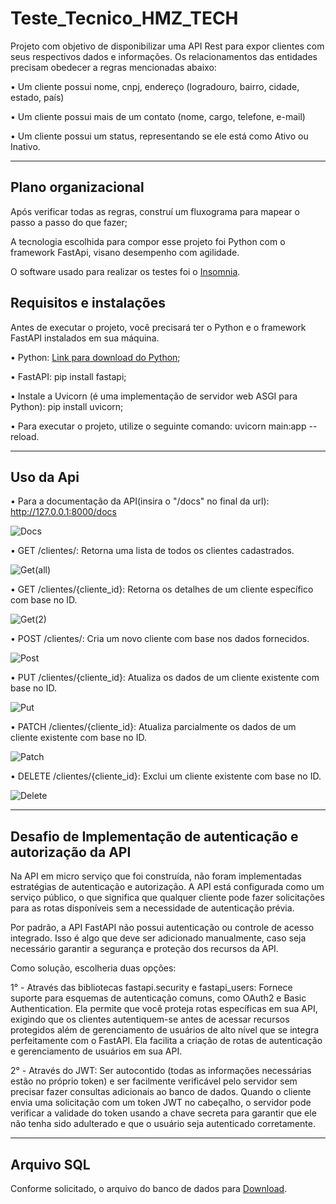 # Teste_Tecnico_HMZ_TECH

Projeto com objetivo de disponibilizar uma API Rest para expor clientes com seus respectivos dados e informações. Os relacionamentos das entidades precisam obedecer a regras mencionadas abaixo:

•	Um cliente possui nome, cnpj, endereço (logradouro, bairro, cidade, estado, país)

•	Um cliente possui mais de um contato (nome, cargo, telefone, e-mail)

•	Um cliente possui um status, representando se ele está como Ativo ou Inativo.
<hr>

<h2>Plano organizacional</h2>

Após verificar todas as regras, construí um fluxograma para mapear o passo a passo do que fazer; 

A tecnologia escolhida para compor esse projeto foi Python com o framework FastApi, visano desempenho com agilidade.

O software usado para realizar os testes foi o <a href="https://insomnia.rest/download">Insomnia</a>.

<h2>Requisitos e instalações</h2>

Antes de executar o projeto, você precisará ter o Python e o framework FastAPI instalados em sua máquina.

•	Python: <a href="https://www.python.org/downloads/">Link para download do Python</a>;

•	FastAPI: pip install fastapi;

•	Instale a Uvicorn (é uma implementação de servidor web ASGI para Python): pip install uvicorn;

•	Para executar o projeto, utilize o seguinte comando: uvicorn main:app --reload.

<hr>

<h2>Uso da Api</h2>

•	Para a documentação da API(insira o "/docs" no final da url): http://127.0.0.1:8000/docs

![Docs](https://github.com/lpereira1025/Teste_Tecnico_HMZ_TECH/assets/69816562/a767d652-0278-4f38-980a-5872c68f652f)


•	GET /clientes/: Retorna uma lista de todos os clientes cadastrados.

![Get(all)](https://github.com/lpereira1025/Teste_Tecnico_HMZ_TECH/assets/69816562/3edd3be5-9d9c-497a-88ba-62af2ec434d9)


•	GET /clientes/{cliente_id}: Retorna os detalhes de um cliente específico com base no ID.

![Get(2)](https://github.com/lpereira1025/Teste_Tecnico_HMZ_TECH/assets/69816562/59b0123e-2842-46fc-90f2-c91959a83273)


•	POST /clientes/: Cria um novo cliente com base nos dados fornecidos.

![Post](https://github.com/lpereira1025/Teste_Tecnico_HMZ_TECH/assets/69816562/b84a0c55-70bd-4908-80d3-b8ef3ddb1bf8)


•	PUT /clientes/{cliente_id}: Atualiza os dados de um cliente existente com base no ID.

![Put](https://github.com/lpereira1025/Teste_Tecnico_HMZ_TECH/assets/69816562/1b37ddfc-3d6a-4617-a427-8963131b6bda)


•	PATCH /clientes/{cliente_id}: Atualiza parcialmente os dados de um cliente existente com base no ID.

![Patch](https://github.com/lpereira1025/Teste_Tecnico_HMZ_TECH/assets/69816562/bf677169-149f-4825-a9c5-06294974a23a)


•	DELETE /clientes/{cliente_id}: Exclui um cliente existente com base no ID.

![Delete](https://github.com/lpereira1025/Teste_Tecnico_HMZ_TECH/assets/69816562/3c1ec098-322f-4017-aa5c-2d32f417b583)

<hr>

<h2>Desafio de Implementação de autenticação e autorização da API</h2>

Na API em micro serviço que foi construída, não foram implementadas estratégias de autenticação e autorização. A API está configurada como um serviço público, o que significa que qualquer cliente pode fazer solicitações para as rotas disponíveis sem a necessidade de autenticação prévia.

Por padrão, a API FastAPI não possui autenticação ou controle de acesso integrado. Isso é algo que deve ser adicionado manualmente, caso seja necessário garantir a segurança e proteção dos recursos da API.

Como solução, escolheria duas opções:

1° - Através das bibliotecas fastapi.security e fastapi_users: Fornece suporte para esquemas de autenticação comuns, como OAuth2 e Basic Authentication. Ela permite que você proteja rotas específicas em sua API, exigindo que os clientes autentiquem-se antes de acessar recursos protegidos além de gerenciamento de usuários de alto nível que se integra perfeitamente com o FastAPI. Ela facilita a criação de rotas de autenticação e gerenciamento de usuários em sua API.

2° - Através do JWT: Ser autocontido (todas as informações necessárias estão no próprio token) e ser facilmente verificável pelo servidor sem precisar fazer consultas adicionais ao banco de dados. Quando o cliente envia uma solicitação com um token JWT no cabeçalho, o servidor pode verificar a validade do token usando a chave secreta para garantir que ele não tenha sido adulterado e que o usuário seja autenticado corretamente.

<hr>

<h2>Arquivo SQL</h2>

Conforme solicitado, o arquivo do banco de dados para <a href="https://drive.google.com/file/d/1V50WMNOqBQ1C30ENeWcCzK9Pot7uaLF0/view?usp=drive_link">Download</a>. 
